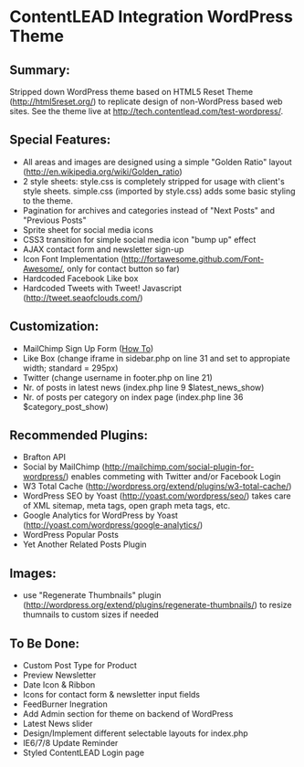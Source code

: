 #  ContentLEAD Integration WordPress Theme

## Summary:

Stripped down WordPress theme based on HTML5 Reset Theme (http://html5reset.org/) to replicate design of non-WordPress based web sites. See the theme live at http://tech.contentlead.com/test-wordpress/. 

## Special Features:

- All areas and images are designed using a simple "Golden Ratio" layout (http://en.wikipedia.org/wiki/Golden_ratio)
- 2 style sheets: style.css is completely stripped for usage with client's style sheets. simple.css (imported by style.css) adds some basic styling to the theme.
- Pagination for archives and categories instead of "Next Posts" and "Previous Posts"
- Sprite sheet for social media icons
- CSS3 transition for simple social media icon "bump up" effect
- AJAX contact form and newsletter sign-up
- Icon Font Implementation (http://fortawesome.github.com/Font-Awesome/, only for contact button so far)
- Hardcoded Facebook Like box 
- Hardcoded Tweets with Tweet! Javascript (http://tweet.seaofclouds.com/)
                                                                        
## Customization:
- MailChimp Sign Up Form (<a href="https://github.com/ContentLEAD/ContentLead-WP-Theme/wiki/MailChimp-Newsletter-Sign-Up-Form">How To</a>)
- Like Box (change iframe in sidebar.php on line 31 and set to appropiate width; standard = 295px)
- Twitter (change username in footer.php on line 21)
- Nr. of posts in latest news (index.php line 9 $latest_news_show)
- Nr. of posts per category on index page (index.php line 36 $category_post_show)

## Recommended Plugins:
- Brafton API
- Social by MailChimp (http://mailchimp.com/social-plugin-for-wordpress/) enables commeting with Twitter and/or Facebook Login
- W3 Total Cache (http://wordpress.org/extend/plugins/w3-total-cache/)
- WordPress SEO by Yoast (http://yoast.com/wordpress/seo/) takes care of XML sitemap, meta tags, open graph meta tags, etc.
- Google Analytics for WordPress by Yoast (http://yoast.com/wordpress/google-analytics/)
- WordPress Popular Posts
- Yet Another Related Posts Plugin

## Images:
- use "Regenerate Thumbnails" plugin (http://wordpress.org/extend/plugins/regenerate-thumbnails/) to resize thumnails to custom sizes if needed 

## To Be Done:
- Custom Post Type for Product
- Preview Newsletter
- Date Icon & Ribbon
- Icons for contact form & newsletter input fields
- FeedBurner Inegration
- Add Admin section for theme on backend of WordPress
- Latest News slider
- Design/Implement different selectable layouts for index.php
- IE6/7/8 Update Reminder
- Styled ContentLEAD Login page